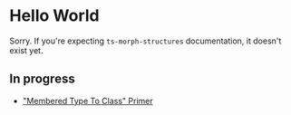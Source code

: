 # Hello World

Sorry.  If you're expecting `ts-morph-structures` documentation, it doesn't exist yet.

## In progress

- ["Membered Type To Class" Primer](./guides/MemberedTypeToClass.md)
